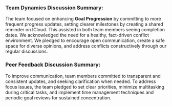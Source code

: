 ### Team Dynamics Discussion Summary:
The team focused on enhancing **Goal Progression** by committing to more frequent progress updates, setting clearer milestones by creating a shared reminder on ICloud. This assisted in both team members seeing completion dates. We acknowledged the need for a healthy, fact-driven conflict environment. We pledged to encourage open communication, create a safe space for diverse opinions, and address conflicts constructively through our regular discussions.


### Peer Feedback Discussion Summary:
To improve communication, team members committed to transparent and consistent updates, and seeking clarification when needed. To address focus issues, the team pledged to set clear priorities, minimize multitasking during critical tasks, and implement time management techniques and periodic goal reviews for sustained concentration.

